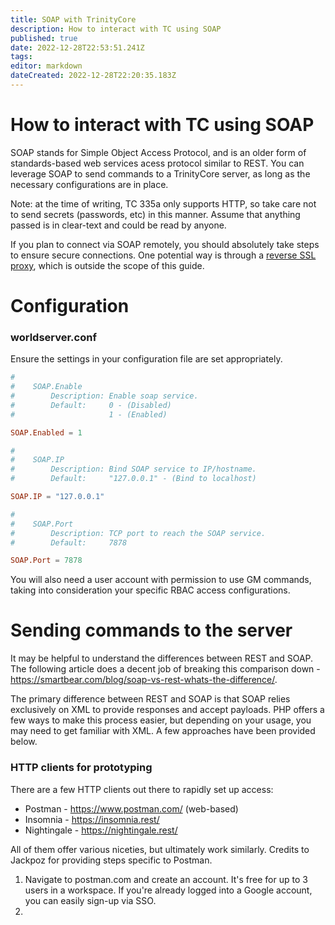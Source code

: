 ```yaml
---
title: SOAP with TrinityCore
description: How to interact with TC using SOAP 
published: true
date: 2022-12-28T22:53:51.241Z
tags: 
editor: markdown
dateCreated: 2022-12-28T22:20:35.183Z
---
```


# How to interact with TC using SOAP 
SOAP stands for Simple Object Access Protocol, and is an older form of standards-based web services acess protocol similar to REST. You can leverage SOAP to send commands to a TrinityCore server, as long as the necessary configurations are in place.

Note: at the time of writing, TC 335a only supports HTTP, so take care not to send secrets (passwords, etc) in this manner. Assume that anything passed is in clear-text and could be read by anyone. 

If you plan to connect via SOAP remotely, you should absolutely take steps to ensure secure connections. One potential way is through a [reverse SSL proxy](https://www.digitalocean.com/community/tutorials/how-to-configure-nginx-with-ssl-as-a-reverse-proxy-for-jenkins), which is outside the scope of this guide.


# Configuration

### worldserver.conf

Ensure the settings in your configuration file are set appropriately. 

```conf
#
#    SOAP.Enable
#        Description: Enable soap service.
#        Default:     0 - (Disabled)
#                     1 - (Enabled)

SOAP.Enabled = 1

#
#    SOAP.IP
#        Description: Bind SOAP service to IP/hostname.
#        Default:     "127.0.0.1" - (Bind to localhost)

SOAP.IP = "127.0.0.1"

#
#    SOAP.Port
#        Description: TCP port to reach the SOAP service.
#        Default:     7878

SOAP.Port = 7878
```

You will also need a user account with permission to use GM commands, taking into consideration your specific RBAC access configurations.

# Sending commands to the server

It may be helpful to understand the differences between REST and SOAP. The following article does a decent job of breaking this comparison down - https://smartbear.com/blog/soap-vs-rest-whats-the-difference/. 

The primary difference between REST and SOAP is that SOAP relies exclusively on XML to provide responses and accept payloads. PHP offers a few ways to make this process easier, but depending on your usage, you may need to get familiar with XML. A few approaches have been provided below.

### HTTP clients for prototyping

There are a few HTTP clients out there to rapidly set up access:

- Postman - https://www.postman.com/ (web-based)
- Insomnia - https://insomnia.rest/
- Nightingale - https://nightingale.rest/

All of them offer various niceties, but ultimately work similarly. Credits to Jackpoz for providing steps specific to Postman. 

1. Navigate to postman.com and create an account. It's free for up to 3 users in a workspace. If you're already logged into a Google account, you can easily sign-up via SSO.
2. 